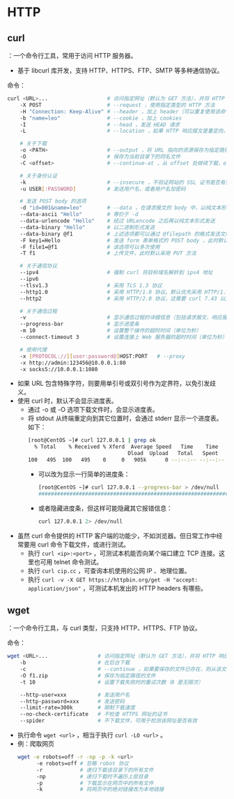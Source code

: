 # HTTP

## curl

：一个命令行工具，常用于访问 HTTP 服务器。
- 基于 libcurl 库开发，支持 HTTP、HTTPS、FTP、SMTP 等多种通信协议。

命令：
```sh
curl <URL>...                   # 访问指定网址（默认为 GET 方法），并将 HTTP 响应内容打印到 stdout
    -X POST                     # --request ，使用指定类型的 HTTP 方法
    -H "Connection: Keep-Alive" # --header ，加上 header（可以重复使用该命令选项）
    -b "name=leo"               # --cookie ，加上 cookies
    -I                          # --head ，发送 HEAD 请求
    -L                          # --location ，如果 HTTP 响应报文是重定向，则自动跟随

    # 关于下载
    -o <PATH>                   # --output ，将 URL 指向的资源保存为指定路径的文件
    -O                          # 保存为当前目录下的同名文件
    -C <offset>                 # --continue-at ，从 offset 处继续下载，offset 为 - 则会自动计算。这需要响应报文包含 Content-Range 字段，声明数据片段的起始、结束位置

    # 关于身份认证
    -k                          # --insecure ，不验证网站的 SSL 证书是否有效，但依然会建立 SSL 连接
    -u USER[:PASSWORD]          # 发送用户名，或者用户名加密码

    # 发送 POST body 的选项
    -d "id=001&name=leo"        # --data ，在请求报文的 body 中，以纯文本形式发送数据。此时默认采用 POST 方法，并自动添加 HTTP 头部 "Content-Type : application/x-www-form-urlencoded"
    --data-ascii "Hello"        # 等价于 -d
    --data-urlencode "Hello"    # 经过 URLencode 之后再以纯文本形式发送
    --data-binary "Hello"       # 以二进制形式发送
    --data-binary @f1           # 上述选项都可以通过 @filepath 的格式发送文件的内容。不过 --data-binary 是以二进制格式发送，避免乱码
    -F key1=Hello               # 发送 form 表单格式的 POST body ，此时默认采用 POST 方法，并自动添加 HTTP 头部 "Content-Type: multipart/form-data"
    -F file1=@f1                # 该选项可以多次使用
    -T f1                       # 上传文件，此时默认采用 PUT 方法

    # 关于通信协议
    --ipv4                      # 强制 curl 将目标域名解析到 ipv4 地址
    --ipv6
    --tlsv1.3                   # 采用 TLS 1.3 协议
    --http1.0                   # 采用 HTTP/1.0 协议。默认优先采用 HTTP/1.1
    --http2                     # 采用 HTTP/2.0 协议，这需要 curl 7.43 以上版本

    # 关于通信过程
    -v                          # 显示通信过程的详细信息（包括请求报文、响应报文）
    --progress-bar              # 显示进度条
    -m 10                       # 设置整个操作的超时时间（单位为秒）
    --connect-timeout 3         # 设置连接上 Web 服务器的超时时间（单位为秒）

    # 使用代理
    -x [PROTOCOL://][user:password@]HOST:PORT   # --proxy
    -x http://admin:123456@10.0.0.1:80
    -x socks5://10.0.0.1:1080
```
- 如果 URL 包含特殊字符，则要用单引号或双引号作为定界符，以免引发歧义。
- 使用 curl 时，默认不会显示进度表。
  - 通过 -o 或 -O 选项下载文件时，会显示进度表。
  - 将 stdout 从终端重定向到其它位置时，会通过 stderr 显示一个进度表。如下：
    ```sh
    [root@CentOS ~]# curl 127.0.0.1 | grep ok
      % Total    % Received % Xferd  Average Speed   Time    Time     Time  Current
                                    Dload  Upload   Total   Spent    Left  Speed
    100   495  100   495    0     0   905k      0 --:--:-- --:--:-- --:--:--  483k
    ```
    - 可以改为显示一行简单的进度条：
      ```sh
      [root@CentOS ~]# curl 127.0.0.1 --progress-bar > /dev/null
      ######################################################################## 100.0%
      ```
    - 或者隐藏进度条，但这样可能隐藏其它报错信息：
      ```sh
      curl 127.0.0.1 2> /dev/null
      ```
- 虽然 curl 命令提供的 HTTP 客户端的功能少，不如浏览器。但日常工作中经常要用 curl 命令下载文件，或进行测试。
  - 执行 `curl <ip>:<port>` ，可测试本机能否向某个端口建立 TCP 连接。这里也可用 telnet 命令测试。
  - 执行 `curl cip.cc` ，可查询本机使用的公网 IP 、地理位置。
  - 执行 `curl -v -X GET https://httpbin.org/get -H "accept: application/json"` ，可测试本机发出的 HTTP headers 有哪些。

## wget

：一个命令行工具，与 curl 类型，只支持 HTTP、HTTPS、FTP 协议。

命令：
```sh
wget <URL>...                # 访问指定网址（默认为 GET 方法），并将 HTTP 响应 body 保存为当前目录下的文件
    -b                       # 在后台下载
    -c                       # --continue ，如果要保存的文件已存在，则从该文件的长度之后继续下载（默认是保存为另一个文件，文件名加上递增的编号后缀）
    -O f1.zip                # 保存为指定路径的文件
    -t 10                    # 设置下载失败时的重试次数（0 是无限次）

    --http-user=xxx          # 发送用户名
    --http-password=xxx      # 发送密码
    --limit-rate=300k        # 限制下载速度
    --no-check-certificate   # 不检查 HTTPS 网址的证书
    --spider                 # 不下载文件，可用于检测该网址是否有效
```
- 执行命令 `wget <url>` ，相当于执行 `curl -LO <url>` 。
- 例：爬取网页
  ```sh
  wget -e robots=off -r -np -p -k <url>
        -e robots=off # 忽略 robot 协议
        -r            # 递归下载该目录下的所有文件
        -np           # 递归下载时不遍历上层目录
        -p            # 下载显示在网页中的所有文件
        -k            # 将网页中的绝对链接改为本地链接
  ```
